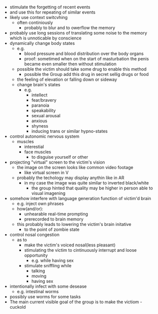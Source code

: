   - stimulate the forgetting of recent events
  - and use this for repeating of similar events
  - likely use context switcvhing
    - often continiously
      - probably to blur and to owerflow the memory
  - probably use long sessions of translating some noise to the memory which is unnoticable by conscience
- dynamically change body states
  - e.g.
    - blood pressure and blood distribution over the body organs
    - proof: sometimed when on the start of masturbation the penis became even smaller then without stimulation
  - possible the victim should take some drug to enable this method
    - possible the Group add this drug in secret sellig drugs or food
  - the feeling of elevation or falling down or sideway
  - change brain's states
    - e.g.
      - intellect
      - fear/bravery
      - paranoia
      - speakability
      - sexual arousal
      - anxious
      - shyness
      - inducing trans or similar hypno-states
- control autonomic nervous system
  - muscles
    - interestial
    - face muscles
      - to disguise yourself or other
- projecting "virtual" screen to the victim's vision
  - the image on the screen looks like common video footage
    - like virtual screen in V
  - probably the techology may display anythin like in AR
    - in my case the image was quite similar to inverted black/white
      - the group hinted that quality may be higher in person able to visual imagening
- somehow interfere with language generation function of victim'd brain
  - e.g. inject own phrases
  - how(and/or):
    - unhearable real-time prompting
    - prerecorded to brain memory
  - this probably leads to lowering the victim's brain initative
    - to the point of zombie state
- control nosal congestion
  - as to
    - make the victim's voiced nosal(less pleasant)
    - stimulating the victim to cintinuously interrupt and loose opportunity
      - e.g. while having sex
    - stimulate sniffling while
      - talking
      - moving
      - having sex
- intentionally infect with some desease
  - e.g. intestinal worms
- possibly use worms for some tasks
-  The main current visible goal of the group is to make the victiom - cuckold